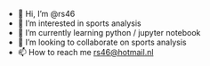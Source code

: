- 👋 Hi, I’m @rs46
- 👀 I’m interested in sports analysis
- 🌱 I’m currently learning python / jupyter notebook
- 💞️ I’m looking to collaborate on sports analysis
- 📫 How to reach me rs46@hotmail.nl

<!---
rs46/rs46 is a ✨ special ✨ repository because its `README.md` (this file) appears on your GitHub profile.
You can click the Preview link to take a look at your changes.
--->
